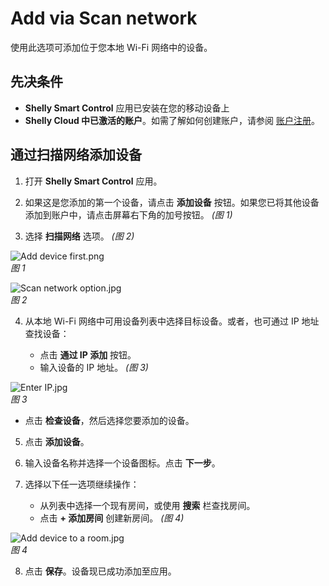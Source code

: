 # Add via Scan network

使用此选项可添加位于您本地 Wi-Fi 网络中的设备。

## 先决条件

- **Shelly Smart Control** 应用已安装在您的移动设备上  
- **Shelly Cloud 中已激活的账户**。如需了解如何创建账户，请参阅 [账户注册](../knowledge-base/account-registration)。

## 通过扫描网络添加设备

1. 打开 **Shelly Smart Control** 应用。

2. 如果这是您添加的第一个设备，请点击 **添加设备** 按钮。如果您已将其他设备添加到账户中，请点击屏幕右下角的加号按钮。 _(图 1)_

3. 选择 **扫描网络** 选项。 _(图 2)_

![Add device first.png](https://kb.shelly.cloud/__attachments/1612775611/Add%20device%20first.png?inst-v=06e25fb6-1df6-4585-801d-931808676f21)  
*图 1*

![Scan network option.jpg](https://kb.shelly.cloud/__attachments/1612775611/Scan%20network%20option.jpg?inst-v=06e25fb6-1df6-4585-801d-931808676f21)  
*图 2*

4. 从本地 Wi-Fi 网络中可用设备列表中选择目标设备。或者，也可通过 IP 地址查找设备：

   - 点击 **通过 IP 添加** 按钮。
   - 输入设备的 IP 地址。 _(图 3)_

![Enter IP.jpg](https://kb.shelly.cloud/__attachments/1612775611/Enter%20IP.jpg?inst-v=06e25fb6-1df6-4585-801d-931808676f21)  
*图 3*

   - 点击 **检查设备**，然后选择您要添加的设备。

5. 点击 **添加设备**。

6. 输入设备名称并选择一个设备图标。点击 **下一步**。

7. 选择以下任一选项继续操作：

   - 从列表中选择一个现有房间，或使用 **搜索** 栏查找房间。
   - 点击 **+ 添加房间** 创建新房间。 _(图 4)_

![Add device to a room.jpg](https://kb.shelly.cloud/__attachments/1612775611/Add%20device%20to%20a%20room.jpg?inst-v=06e25fb6-1df6-4585-801d-931808676f21)  
*图 4*

8. 点击 **保存**。设备现已成功添加至应用。